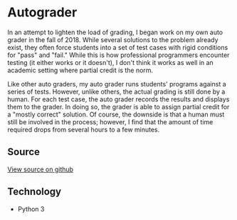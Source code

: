 # Autograder
In an attempt to lighten the load of grading, I began work on my own auto grader in the fall of 2018.  While several solutions to the problem already exist, they often force students into a set of test cases with rigid conditions for "pass" and "fail."  While this is how professional programmers encounter testing (it either works or it doesn't), I don't think it works as well in an academic setting where partial credit is the norm.  

Like other auto graders, my auto grader runs students' programs against a series of tests.  However, unlike others, the actual grading is still done by a human.  For each test case, the auto grader records the results and displays them to the grader.  In doing so, the grader is able to assign partial credit for a "mostly correct" solution.  Of course, the downside is that a human must still be involved in the process; however, I find that the amount of time required drops from several hours to a few minutes.  

## Source
[View source on github](https://github.com/acarteas/autograder)

## Technology
* Python 3